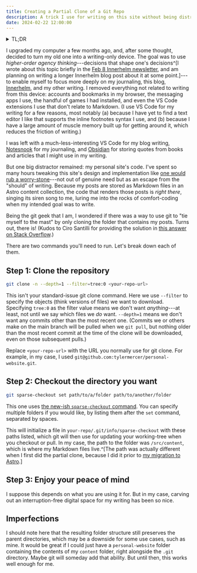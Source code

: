 ```yaml
---
title: Creating a Partial Clone of a Git Repo
description: A trick I use for writing on this site without being distracted by its code
date: 2024-02-22 12:00:00
---
```


<details>
<summary class="h4">TL;DR</summary>

```bash
git clone -n --depth=1 --filter=tree:0 <your-repo-git-url>
git sparse-checkout set path/to/desired/folder
```

</details>

I upgraded my computer a few months ago, and, after some thought, decided to
turn my old one into a writing-only device. The goal was to use _higher-order
agency thinking_---decisions that shape one's
decisions^[I wrote about this topic briefly in the [Feb 8 Innerhelm newsletter](https://innerhelm.com/newsletters/frustration-optimism-and-identity/#higher-order-agency-thinking),
and am planning on writing a longer Innerhelm blog post about it at some
point.]---to enable myself to focus more deeply on my journaling, this blog,
[Innerhelm](https://innerhelm.com), and my other writing. I removed everything
not related to writing from this device: accounts and bookmarks in my browser,
the messaging apps I use, the handful of games I had installed, and even the VS
Code extensions I use that don't relate to Markdown. (I use VS Code for my
writing for a few reasons, most notably (a) because I have yet to find a text
editor I like that supports the inline footnotes syntax I use, and (b) because I
have a large amount of muscle memory built up for getting around it, which
reduces the friction of writing.)

I was left with a much-less-interesting VS Code for my blog writing,
[Notesnook](https://notesnook.com/) for my journaling, and
[Obsidian](https://obsidian.md/) for storing quotes from books and articles that
I might use in my writing.

But one big distractor remained: my personal site's code. I've spent so many
hours tweaking this site's design and implementation like [one would rub a
worry-stone](https://ethanmarcotte.com/wrote/let-a-website-be-a-worry-stone/)---not
out of genuine need but as an escape from the "should" of writing. Because my
posts are stored as Markdown files in an Astro content collection, the code that
renders those posts is _right there_, singing its siren song to me, luring me
into the rocks of comfort-coding when my intended goal was to write.

Being the git geek that I am, I wondered if there was a way to use git to "tie
myself to the mast" by only cloning the folder that contains my posts. Turns
out, there is! (Kudos to Ciro Santilli for providing the solution in
[this answer on Stack Overflow](https://stackoverflow.com/a/52269934).)

There are two commands you'll need to run. Let's break down each of them.

## Step 1: Clone the repository

```bash
git clone -n --depth=1 --filter=tree:0 <your-repo-url>
```

This isn't your standard-issue git clone command. Here we use `--filter` to
specify the objects (think versions of files) we want to download. Specifying
`tree:0` as the filter value means we don't want _anything_---at least, not
until we say which files we _do_ want. `--depth=1` means we don't want any
commits other than the most recent one. (Commits we or others make on the main
branch will be pulled when we `git pull`, but nothing older than the most recent
commit at the time of the clone will be downloaded, even on those subsequent
pulls.)

Replace `<your-repo-url>` with the URL you normally use for git clone. For
example, in my case, I used
`git@github.com:tylermercer/personal-website.git`.

## Step 2: Checkout the directory you want

```bash
git sparse-checkout set path/to/a/folder path/to/another/folder
```

This one uses
[the new-ish `sparse-checkout` command](https://www.git-scm.com/docs/git-sparse-checkout).
You can specify multiple folders if you would like, by listing them after the
`set` command, separated by spaces.

This will initialize a file in `your-repo/.git/info/sparse-checkout` with these
paths listed, which git will then use for updating your working-tree when you
checkout or pull. In my case, the path to the folder was `/src/content`, which
is where my Markdown files live.^[The path was actually different when I first
did the partial clone, because I did it prior to
[my migration to Astro](https://github.com/tylermercer/personal-website/pull/63).]

## Step 3: Enjoy your peace of mind

I suppose this depends on what you are using it for. But in my case, carving out
an interruption-free digital space for my writing has been so nice.

## Imperfections

I should note here that the resulting folder structure still preserves the
parent directories, which may be a downside for some use cases, such as mine. It
would be great if I could just have a `personal-website` folder containing the
contents of my `content` folder, right alongside the `.git` directory. Maybe git
will someday add that ability. But until then, this works well enough for me.
